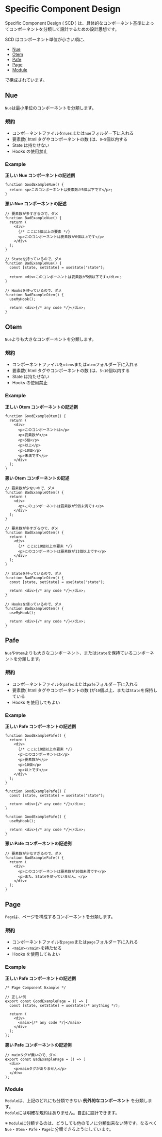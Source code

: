 # Specific Component Design

Specific Component Design ( SCD ) は、具体的なコンポーネント基準によってコンポーネントを分類して設計するための設計思想です。

SCD はコンポーネント単位が小さい順に、

- [Nue](#nue)
- [Otem](#otem)
- [Pafe](#pafe)
- [Page](#page)
- [Module](#module)

で構成されています。

## Nue

`Nue`は最小単位のコンポーネントを分類します。

### 規約

- コンポーネントファイルを`nues`または`nue`フォルダー下に入れる
- 要素数( html タグやコンポーネントの数 )は、`0~5`個以内する
- State は持たせない
- Hooks の使用禁止

### Example

**正しい Nue コンポーネントの記述例**

```tsx
function GoodExampleNue() {
  return <p>このコンポーネントは要素数が5個以下です</p>;
}
```

**悪い Nue コンポーネントの記述**

```tsx
// 要素数が多すぎるので、ダメ
function BadExampleNue() {
  return (
    <div>
      {/* ここに5個以上の要素 */}
      <p>このコンポーネントは要素数が6個以上です</p>
    </div>
  );
}

// Stateを持っているので、ダメ
function BadExampleNue() {
  const [state, setState] = useState("state");

  return <div>このコンポーネントは要素数が5個以下です</div>;
}

// Hooksを使っているので、ダメ
function BadExampleOtem() {
  useMyHook();

  return <div>{/* any code */}</div>;
}
```

## Otem

`Nue`よりも大きなコンポーネントを分類します。

### 規約

- コンポーネントファイルを`otems`または`otem`フォルダー下に入れる
- 要素数( html タグやコンポーネントの数 )は、`5~10`個以内する
- State は持たせない
- Hooks の使用禁止

### Example

**正しい Otem コンポーネントの記述例**

```tsx
function GoodExampleOtem() {
  return (
    <div>
      <p>このコンポーネントは</p>
      <p>要素数が</p>
      <p>5個</p>
      <p>以上</p>
      <p>10個</p>
      <p>未満です</p>
    </div>
  );
}
```

**悪い Otem コンポーネントの記述**

```tsx
// 要素数が少ないので、ダメ
function BadExampleOtem() {
  return (
    <div>
      <p>このコンポーネントは要素数が5個未満です</p>
    </div>
  );
}

// 要素数が多すぎるので、ダメ
function BadExampleOtem() {
  return (
    <div>
      {/* ここに10個以上の要素 */}
      <p>このコンポーネントは要素数が11個以上です</p>
    </div>
  );
}

// Stateを持っているので、ダメ
function BadExampleOtem() {
  const [state, setState] = useState("state");

  return <div>{/* any code */}</div>;
}

// Hooksを使っているので、ダメ
function BadExampleOtem() {
  useMyHook();

  return <div>{/* any code */}</div>;
}
```

## Pafe

`Nue`や`Otem`よりも大きなコンポーネント、または`State`を保持ているコンポーネントを分類します。

### 規約

- コンポーネントファイルを`pafes`または`pafe`フォルダー下に入れる
- 要素数( html タグやコンポーネントの数 )が`10`個以上、または`State`を保持している
- Hooks を使用してもよい

### Example

**正しい Pafe コンポーネントの記述例**

```tsx
function GoodExamplePafe() {
  return (
    <div>
      {/* ここに10個以上の要素 */}
      <p>このコンポーネントは</p>
      <p>要素数が</p>
      <p>10個</p>
      <p>以上です</p>
    </div>
  );
}

function GoodExamplePafe() {
  const [state, setState] = useState("state");

  return <div>{/* any code */}</div>;
}

function GoodExamplePafe() {
  useMyHook();

  return <div>{/* any code */}</div>;
}
```

**悪い Pafe コンポーネントの記述例**

```tsx
// 要素数が少なすぎるので、ダメ
function BadExamplePafe() {
  return (
    <div>
      <p>このコンポーネントは要素数が10個未満です</p>
      <p>また、Stateを使っていません。</p>
    </div>
  );
}
```

## Page

`Page`は、ページを構成するコンポーネントを分類します。

### 規約

- コンポーネントファイルを`pages`または`page`フォルダー下に入れる
- `<main></main>`を持たせる
- Hooks を使用してもよい

### Example

**正しい Pafe コンポーネントの記述例**

```tsx
/* Page Component Example */

// 正しい例
export const GoodExamplePage = () => {
  const [state, setState] = useState(/* anything */);

  return (
    <div>
      <main>{/* any code */}</main>
    </div>
  );
};
```

**悪い Pafe コンポーネントの記述例**

```tsx
// mainタグが無いので、ダメ
export const BadExamplePage = () => (
  <div>
    <p>mainタグがありません</p>
  </div>
);
```

### Module

`Module`は、上記のどれにも分類できない **例外的なコンポーネント** を分類します。<br />
`Module`には明確な規約はありません。自由に設計できます。

※ `Module`に分類するのは、どうしても他のモノに分類出来ない時です。なるべく`Nue`・`Otem`・`Pafe`・`Page`に分類できるようにしています。
